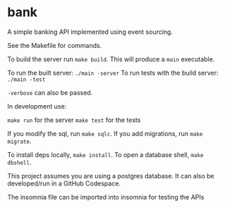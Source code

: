 # bank
A simple banking API implemented using event sourcing.

See the Makefile for commands.

To build the server run `make build`. This will produce a `main` executable.

To run the built server: `./main -server`
To run tests with the build server: `./main -test`

`-verbose` can also be passed.

In development use:

`make run` for the server
`make test` for the tests

If you modify the sql, run `make sqlc`.
If you add migrations, run `make migrate`.

To install deps locally, `make install`.
To open a database shell, `make dbshell`.

This project assumes you are using a postgres database.
It can also be developed/run in a GitHub Codespace.

The insomnia file can be imported into insomnia for testing the APIs
